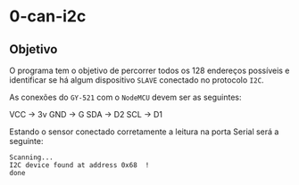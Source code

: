 # 0-can-i2c

## Objetivo

O programa tem o objetivo de percorrer todos os 128 endereços possíveis e identificar se há algum dispositivo `SLAVE` conectado no protocolo `I2C`.

As conexões do `GY-521` com o `NodeMCU` devem ser as seguintes:

VCC -> 3v
GND -> G
SDA -> D2
SCL -> D1

Estando o sensor conectado corretamente a leitura na porta Serial será a seguinte:

```
Scanning...
I2C device found at address 0x68  !
done
```
